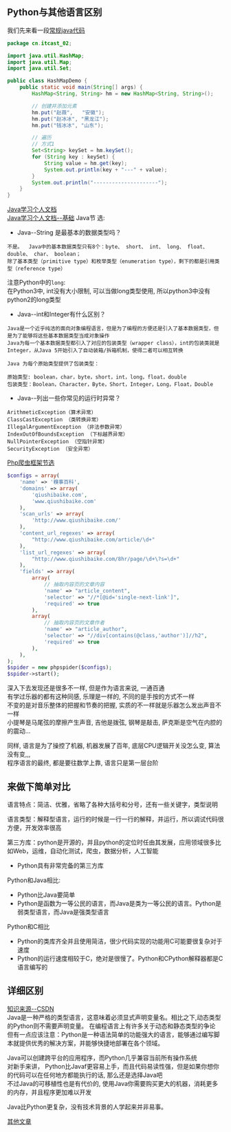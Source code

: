 
## Python与其他语言区别   
我们先来看一段[常规java代码](https://github.com/DuGuQiuBai/Java/blob/master/day18/code/day18_Map_HashMap_TreeMap/src/cn/itcast_02/HashMapDemo.java)  
```java
package cn.itcast_02;

import java.util.HashMap;
import java.util.Map;
import java.util.Set;

public class HashMapDemo {
	public static void main(String[] args) {
		HashMap<String, String> hm = new HashMap<String, String>();

		// 创建并添加元素
		hm.put("赵薇",   "安徽");
		hm.put("赵冰冰", "黑龙江");
		hm.put("钱冰冰", "山东");

		// 遍历
		// 方式1
		Set<String> keySet = hm.keySet();
		for (String key : keySet) {
			String value = hm.get(key);
			System.out.println(key + "---" + value);
		}
		System.out.println("---------------------");
	}
}
```
[Java学习个人文档](https://github.com/guanzhenxing/java_interview_manual)    
[Java学习个人文档--基础](https://github.com/guanzhenxing/java_interview_manual/blob/master/java-basic/basic.md)
Java节 选:  
* Java--String 是最基本的数据类型吗？
```
不是。  Java中的基本数据类型只有8个：byte、 short、 int、 long、 float、 double、 char、 boolean；
除了基本类型（primitive type）和枚举类型（enumeration type），剩下的都是引用类型（reference type）   
```
注意Python中的`long`:  
在Python3中,  int没有大小限制, 可以当做long类型使用,  所以python3中没有python2的long类型    

* Java--int和Integer有什么区别？   
```
Java是一个近乎纯洁的面向对象编程语言，但是为了编程的方便还是引入了基本数据类型，但是为了能够将这些基本数据类型当成对象操作   
Java为每一个基本数据类型都引入了对应的包装类型（wrapper class），int的包装类就是Integer，从Java 5开始引入了自动装箱/拆箱机制，使得二者可以相互转换    

Java 为每个原始类型提供了包装类型：

原始类型: boolean，char，byte，short，int，long，float，double
包装类型：Boolean，Character，Byte，Short，Integer，Long，Float，Double
```
* Java--列出一些你常见的运行时异常？
```
ArithmeticException（算术异常）
ClassCastException （类转换异常）
IllegalArgumentException （非法参数异常）
IndexOutOfBoundsException （下标越界异常）
NullPointerException （空指针异常）
SecurityException （安全异常）
```
[Php爬虫框架节选](https://github.com/owner888/phpspider)  
```php
$configs = array(
    'name' => '糗事百科',
    'domains' => array(
        'qiushibaike.com',
        'www.qiushibaike.com'
    ),
    'scan_urls' => array(
        'http://www.qiushibaike.com/'
    ),
    'content_url_regexes' => array(
        "http://www.qiushibaike.com/article/\d+"
    ),
    'list_url_regexes' => array(
        "http://www.qiushibaike.com/8hr/page/\d+\?s=\d+"
    ),
    'fields' => array(
        array(
            // 抽取内容页的文章内容
            'name' => "article_content",
            'selector' => "//*[@id='single-next-link']",
            'required' => true
        ),
        array(
            // 抽取内容页的文章作者
            'name' => "article_author",
            'selector' => "//div[contains(@class,'author')]//h2",
            'required' => true
        ),
    ),
);
$spider = new phpspider($configs);
$spider->start();
```

深入下去发现还是很多不一样, 但是作为语言来说, 一通百通    
有学过乐器的都有这种同感, 乐理是一样的, 不同的是手按的方式不一样   
不变的是对音乐整体的把握和节奏的把握,  实质的不一样就是乐器怎么发出声音不一样   
小提琴是马尾弦的摩擦产生声音,  吉他是拨弦, 钢琴是敲击, 萨克斯是空气在内腔的的震动...   

同样, 语言是为了操控了机器,  机器发展了百年,  底层CPU逻辑开关没怎么变, 算法没有变,,,   
程序语言的最终, 都是要往数学上靠, 语言只是第一层台阶   


## 来做下简单对比      
语言特点：简洁、优雅，省略了各种大括号和分号，还有一些关键字，类型说明    

语言类型：解释型语言，运行的时候是一行一行的解释，并运行，所以调试代码很方便，开发效率很高    

第三方库：python是开源的，并且python的定位时任由其发展，应用领域很多比如Web，运维，自动化测试，爬虫，数据分析，人工智能    
* Python具有非常完备的第三方库    

Python和Java相比:   
* Python比Java要简单        
* Python是函数为一等公民的语言，而Java是类为一等公民的语言。Python是弱类型语言，而Java是强类型语言    

Python和C相比    
* Python的类库齐全并且使用简洁，很少代码实现的功能用C可能要很复杂对于速度    
* Python的运行速度相较于C，绝对是很慢了。Python和CPython解释器都是C语言编写的    


## 详细区别      
[知识来源--CSDN](https://blog.csdn.net/zw0Pi8G5C1x/article/details/80754433)  
Java是一种严格的类型语言，这意味着必须显式声明变量名。相比之下,动态类型的Python则不需要声明变量。
在编程语言上有许多关于动态和静态类型的争论   
但有一点应该注意：Python是一种语法简单的功能强大的语言，能够通过编写脚本就提供优秀的解决方案，并能够快捷地部署在各个领域。

Java可以创建跨平台的应用程序，而Python几乎兼容当前所有操作系统   
对新手来讲， Python比Javaf更容易上手，而且代码易读性强，但是如果你想你的代码可以在任何地方都能执行的话, 那么还是选择Java吧   
不过Java的可移植性也是有代价的, 使用Java你需要购买更大的机器，消耗更多的内存，并且程序更加难以开发  

Java比Python更复杂，没有技术背景的人学起来并非易事。

[其他文章](https://blog.csdn.net/qiansg123/article/details/80129610)    
 
